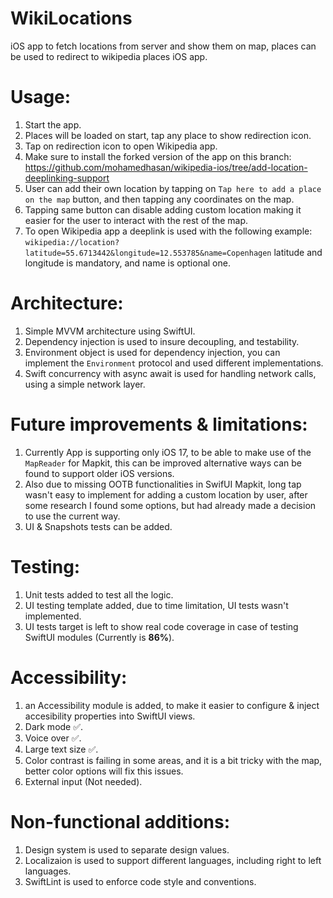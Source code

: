 # WikiLocations

iOS app to fetch locations from server and show them on map, places can be used to redirect to wikipedia places iOS app.

# Usage:

1. Start the app.
2. Places will be loaded on start, tap any place to show redirection icon.
3. Tap on redirection icon to open Wikipedia app.
4. Make sure to install the forked version of the app on this branch:
https://github.com/mohamedhasan/wikipedia-ios/tree/add-location-deeplinking-support
5. User can add their own location by tapping on `Tap here to add a place on the map` button, and then tapping any coordinates on the map.
6. Tapping same button can disable adding custom location making it easier for the user to interact with the rest of the map.
7. To open Wikipedia app a deeplink is used with the following example: `wikipedia://location?latitude=55.6713442&longitude=12.553785&name=Copenhagen` latitude and longitude is mandatory, and name is optional one.

# Architecture:

1. Simple MVVM architecture using SwiftUI.
2. Dependency injection is used to insure decoupling, and testability.
3. Environment object is used for dependency injection, you can implement the `Environment` protocol and used different implementations.
4. Swift concurrency with async await is used for handling network calls, using a simple network layer.

# Future improvements & limitations:

1. Currently App is supporting only iOS 17, to be able to make use of the `MapReader` for Mapkit, this can be improved alternative ways can be found to support older iOS versions.
2. Also due to missing OOTB functionalities in SwifUI Mapkit, long tap wasn't easy to implement for adding a custom location by user, after some research I found some options, but had already made a decision to use the current way.
3. UI & Snapshots tests can be added.
   
# Testing:

1. Unit tests added to test all the logic.
2. UI testing template added, due to time limitation, UI tests wasn't implemented.
3. UI tests target is left to show real code coverage in case of testing SwiftUI modules (Currently is **86%**).


# Accessibility:

1. an Accessibility module is added, to make it easier to configure & inject accesibility properties into SwiftUI views.
2. Dark mode ✅.
3. Voice over ✅.
4. Large text size ✅.
5. Color contrast is failing in some areas, and it is a bit tricky with the map, better color options will fix this issues.
6. External input (Not needed).

# Non-functional additions:

1. Design system is used to separate design values.
2. Localizaion is used to support different languages, including right to left languages.
3. SwiftLint is used to enforce code style and conventions.
   
